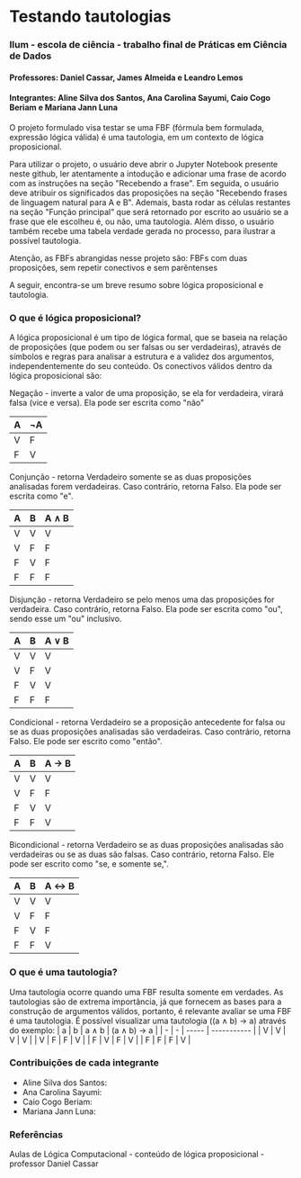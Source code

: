  # Testando tautologias

### Ilum - escola de ciência - trabalho final de Práticas em Ciência de Dados
#### Professores: Daniel Cassar, James Almeida e Leandro Lemos
#### Integrantes: Aline Silva dos Santos, Ana Carolina Sayumi, Caio Cogo Beriam e Mariana Jann Luna

O projeto formulado visa testar se uma FBF (fórmula bem formulada, expressão lógica válida) é uma tautologia, em um contexto de lógica proposicional. 

Para utilizar o projeto, o usuário deve abrir o Jupyter Notebook presente neste github, ler atentamente a intodução e adicionar uma frase de acordo com as instruções na seção "Recebendo a frase". Em seguida, o usuário deve atribuir os significados das proposições na seção "Recebendo frases de linguagem natural para A e B". Ademais, basta rodar as células restantes na seção "Função principal" que será retornado por escrito ao usuário se a frase que ele escolheu é, ou não, uma tautologia. Além disso, o usuário também recebe uma tabela verdade gerada no processo, para ilustrar a possível tautologia.


Atenção, as FBFs abrangidas nesse projeto são: 
FBFs com duas proposições, sem repetir conectivos e sem parêntenses

A seguir, encontra-se um breve resumo sobre lógica proposicional e tautologia.

### O que é lógica proposicional?
A lógica proposicional é um tipo de lógica formal, que se baseia na relação de proposições (que podem ou ser falsas ou ser verdadeiras), através de símbolos e regras para analisar a estrutura e a validez dos argumentos, independentemente do seu conteúdo. Os conectivos válidos dentro da lógica proposicional são: 

Negação - inverte a valor de uma proposição, se ela for verdadeira, virará falsa (vice e versa). Ela pode ser escrita como "não"

| A | ¬A |
| - | -- |
| V | F  |
| F | V  |

Conjunção - retorna Verdadeiro somente se as duas proposições analisadas forem verdadeiras. Caso contrário, retorna Falso. Ela pode ser escrita como "e".

| A | B | A ∧ B |
| - | - | ----- |
| V | V | V     |
| V | F | F     |
| F | V | F     |
| F | F | F     |

Disjunção - retorna Verdadeiro se pelo menos uma das proposições for verdadeira. Caso contrário, retorna Falso. Ela pode ser escrita como "ou", sendo esse um "ou" inclusivo.

| A | B | A ∨ B |
| - | - | ----- |
| V | V | V     |
| V | F | V     |
| F | V | V     |
| F | F | F     |

Condicional - retorna Verdadeiro se a proposição antecedente for falsa ou se as duas proposições analisadas são verdadeiras. Caso contrário, retorna Falso. Ele pode ser escrito como "então".

| A | B | A → B |
| - | - | ----- |
| V | V | V     |
| V | F | F     |
| F | V | V     |
| F | F | V     |

Bicondicional - retorna Verdadeiro se as duas proposições analisadas são verdadeiras ou se as duas são falsas. Caso contrário, retorna Falso. Ele pode ser escrito como "se, e somente se,".

| A | B | A ↔ B |
| - | - | ----- |
| V | V | V     |
| V | F | F     |
| F | V | F     |
| F | F | V     |


### O que é uma tautologia?
Uma tautologia ocorre quando uma FBF resulta somente em verdades. As tautologias são de extrema importância, já que fornecem as bases para a construção de argumentos válidos, portanto, é relevante avaliar se uma FBF é uma tautologia. É possível visualizar uma tautologia ((a ∧ b) → a) através do exemplo:
| a | b | a ∧ b | (a ∧ b) → a |
| - | - | ----- | ----------- |
| V | V | V     | V           |
| V | F | F     | V           |
| F | V | F     | V           |
| F | F | F     | V           |


### Contribuições de cada integrante 
 * Aline Silva dos Santos: 
 * Ana Carolina Sayumi: 
 * Caio Cogo Beriam: 
 * Mariana Jann Luna: 

### Referências

Aulas de Lógica Computacional - conteúdo de lógica proposicional - professor Daniel Cassar
